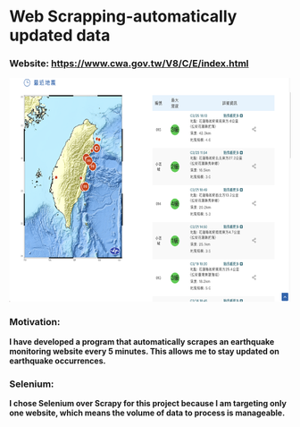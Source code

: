 # Web Scrapping-automatically updated data 
### Website: https://www.cwa.gov.tw/V8/C/E/index.html
 <img src="website_image.png" alt="Example Image" title="An example image" width="700" height="400" />

### Motivation:
**I have developed a program that automatically scrapes an earthquake monitoring website every 5 minutes. This allows me to stay updated on earthquake occurrences.**

### Selenium:

**I chose Selenium over Scrapy for this project because I am targeting only one website, which means the volume of data to process is manageable.**
